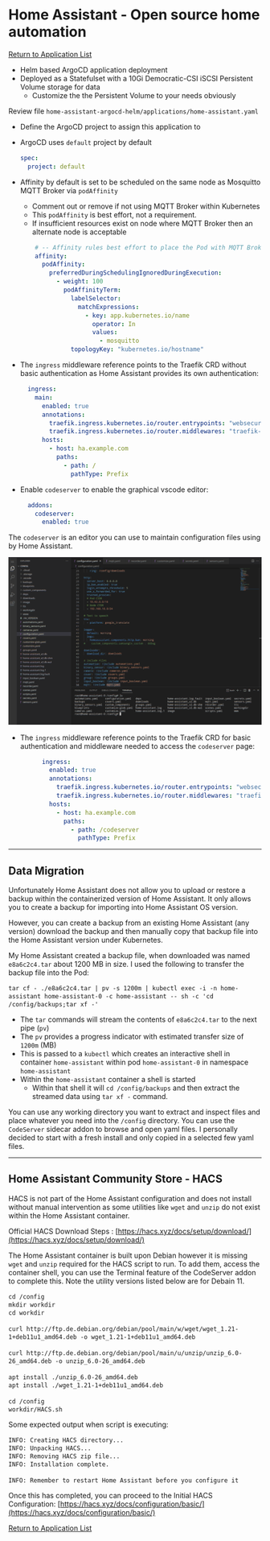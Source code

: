 # Home Assistant - Open source home automation

[Return to Application List](../)

* Helm based ArgoCD application deployment
* Deployed as a Statefulset with a 10Gi Democratic-CSI iSCSI Persistent Volume storage for data
  * Customize the the Persistent Volume to your needs obviously

Review file `home-assistant-argocd-helm/applications/home-assistant.yaml`

* Define the ArgoCD project to assign this application to
* ArgoCD uses `default` project by default

  ```yaml
  spec:
    project: default
  ```

* Affinity by default is set to be scheduled on the same node as Mosquitto MQTT Broker via `podAffinity`
  * Comment out or remove if not using MQTT Broker within Kubernetes
  * This `podAffinity` is best effort, not a requirement.
  * If insufficient resources exist on node where MQTT Broker then an alternate node is acceptable

  ```yaml
      # -- Affinity rules best effort to place the Pod with MQTT Broker when possible
      affinity:
        podAffinity:
          preferredDuringSchedulingIgnoredDuringExecution:
            - weight: 100
              podAffinityTerm:
                labelSelector:
                  matchExpressions:
                    - key: app.kubernetes.io/name
                      operator: In
                      values:
                        - mosquitto
                topologyKey: "kubernetes.io/hostname"
  ```

* The `ingress` middleware reference points to the Traefik CRD without basic authentication as Home Assistant provides its own authentication:

  ```yaml
    ingress:
      main:
        enabled: true
        annotations:
          traefik.ingress.kubernetes.io/router.entrypoints: "websecure"
          traefik.ingress.kubernetes.io/router.middlewares: "traefik-x-forward-https-headers@kubernetescrd,traefik-compress@kubernetescrd"
        hosts:
          - host: ha.example.com
            paths:
              - path: /
                pathType: Prefix
  ```

* Enable `codeserver` to enable the graphical vscode editor:

  ```yaml
    addons:
      codeserver:
        enabled: true
  ```

The `codeserver` is an editor you can use to maintain configuration files using by Home Assistant.

![CodeServer Example](ha_code_server.png)

* The `ingress` middleware reference points to the Traefik CRD for basic authentication and middleware needed to access the `codeserver` page:

  ```yaml
        ingress:
          enabled: true
          annotations:
            traefik.ingress.kubernetes.io/router.entrypoints: "websecure"
            traefik.ingress.kubernetes.io/router.middlewares: "traefik-traefik-basic-auth@kubernetescrd,traefik-codeserver-stripprefix@kubernetescrd,traefik-compress@kubernetescrd"
          hosts:
            - host: ha.example.com
              paths:
                - path: /codeserver
                  pathType: Prefix
  ```

---

## Data Migration

Unfortunately Home Assistant does not allow you to upload or restore a backup within the containerized version of Home Assistant.  It only allows you to create a backup for importing into Home Assistant OS version.

However, you can create a backup from an existing Home Assistant (any version) download the backup and then manually copy that backup file into the Home Assistant version under Kubernetes.

My Home Assistant created a backup file, when downloaded was named `e8a6c2c4.tar` about 1200 MB in size. I used the following to transfer the backup file into the Pod:

```shell
tar cf - ./e8a6c2c4.tar | pv -s 1200m | kubectl exec -i -n home-assistant home-assistant-0 -c home-assistant -- sh -c 'cd /config/backups;tar xf -'
```

* The `tar` commands will stream the contents of `e8a6c2c4.tar` to the next pipe (`pv`)
* The `pv` provides a progress indicator with estimated transfer size of `1200m` (MB)
* This is passed to a `kubectl` which creates an interactive shell in container `home-assistant` within pod `home-assistant-0` in namespace `home-assistant`
* Within the `home-assistant` container a shell is started
  * Within that shell it will `cd /config/backups` and then extract the streamed data using `tar xf -` command.

You can use any working directory you want to extract and inspect files and place whatever you need into the `/config` directory.  You can use the `CodeServer` sidecar addon to browse and open yaml files.  I personally decided to start with a fresh install and only copied in a selected few yaml files.

---

## Home Assistant Community Store - HACS

HACS is not part of the Home Assistant configuration and does not install without manual intervention as some utilities like `wget` and `unzip` do not exist within the Home Assistant container.

Official HACS Download Steps : [https://hacs.xyz/docs/setup/download/](https://hacs.xyz/docs/setup/download/)

The Home Assistant container is built upon Debian however it is missing `wget` and `unzip` required for the HACS script to run. To add them, access the container shell, you can use the Terminal feature of the CodeServer addon to complete this. Note the utility versions listed below are for Debain 11.

```shell
cd /config
mkdir workdir
cd workdir

curl http://ftp.de.debian.org/debian/pool/main/w/wget/wget_1.21-1+deb11u1_amd64.deb -o wget_1.21-1+deb11u1_amd64.deb

curl http://ftp.de.debian.org/debian/pool/main/u/unzip/unzip_6.0-26_amd64.deb -o unzip_6.0-26_amd64.deb

apt install ./unzip_6.0-26_amd64.deb
apt install ./wget_1.21-1+deb11u1_amd64.deb

cd /config
workdir/HACS.sh
```

Some expected output when script is executing:

```text
INFO: Creating HACS directory...
INFO: Unpacking HACS...
INFO: Removing HACS zip file...
INFO: Installation complete.

INFO: Remember to restart Home Assistant before you configure it
```

Once this has completed, you can proceed to the Initial HACS Configuration: [https://hacs.xyz/docs/configuration/basic/](https://hacs.xyz/docs/configuration/basic/)

[Return to Application List](../)
